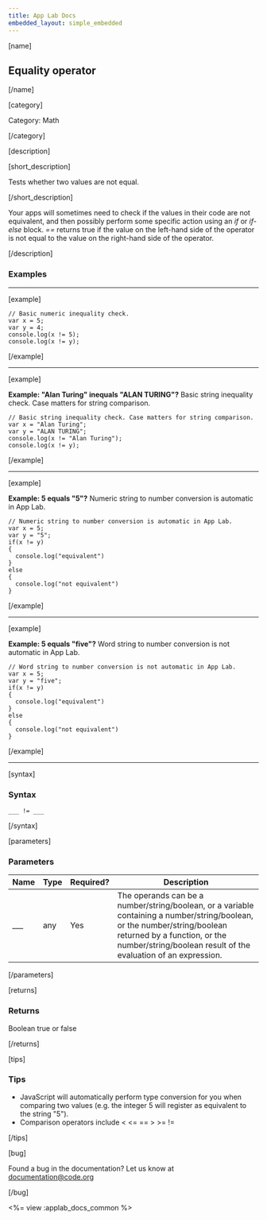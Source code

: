 ```yaml
---
title: App Lab Docs
embedded_layout: simple_embedded
---
```


[name]

## Equality operator

[/name]

[category]

Category: Math

[/category]

[description]

[short_description]

Tests whether two values are not equal.

[/short_description]

Your apps will sometimes need to check if the values in their code are not equivalent, and then possibly perform some specific action using an *if* or *if-else* block. *==* returns true if the value on the left-hand side of the operator is not equal to the value on the right-hand side of the operator.

[/description]

### Examples
____________________________________________________

[example]

```
// Basic numeric inequality check.
var x = 5;
var y = 4;
console.log(x != 5);
console.log(x != y);
```

[/example]

____________________________________________________

[example]

**Example: "Alan Turing" inequals "ALAN TURING"?** Basic string inequality check. Case matters for string comparison.

```
// Basic string inequality check. Case matters for string comparison.
var x = "Alan Turing";
var y = "ALAN TURING";
console.log(x != "Alan Turing");
console.log(x != y);
```

[/example]

____________________________________________________

[example]

**Example: 5 equals "5"?** Numeric string to number conversion is automatic in App Lab.

```
// Numeric string to number conversion is automatic in App Lab.
var x = 5;
var y = "5";
if(x != y)
{
  console.log("equivalent")
}
else
{
  console.log("not equivalent")
}
```

[/example]

____________________________________________________
[example]

**Example: 5 equals "five"?** Word string to number conversion is not automatic in App Lab.

```
// Word string to number conversion is not automatic in App Lab.
var x = 5;
var y = "five";
if(x != y)
{
  console.log("equivalent")
}
else
{
  console.log("not equivalent")
}
```

[/example]
____________________________________________________

[syntax]

### Syntax

```
___ != ___
```

[/syntax]

[parameters]

### Parameters

| Name  | Type | Required? | Description |
|-----------------|------|-----------|-------------|
| ___ | any | Yes | The operands can be a number/string/boolean, or a variable containing a number/string/boolean, or the number/string/boolean returned by a function, or the number/string/boolean result of the evaluation of an expression. |

[/parameters]

[returns]

### Returns
Boolean true or false

[/returns]

[tips]

### Tips
- JavaScript will automatically perform type conversion for you when comparing two values (e.g. the integer 5 will register as equivalent to the string "5").
- Comparison operators include < <= == > >= !=

[/tips]

[bug]

Found a bug in the documentation? Let us know at documentation@code.org

[/bug]

<%= view :applab_docs_common %>
